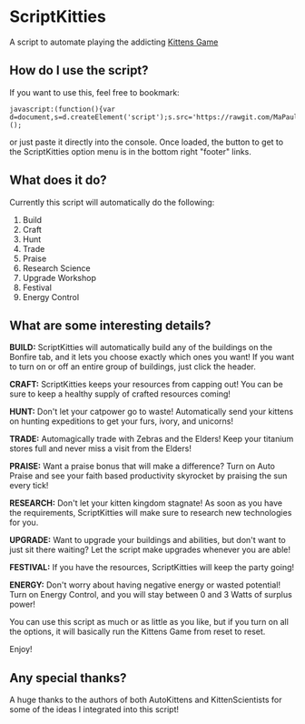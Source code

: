# ScriptKitties
A script to automate playing the addicting <a href="http://bloodrizer.ru/games/kittens/#">Kittens Game</a>

## How do I use the script?

If you want to use this, feel free to bookmark:

    javascript:(function(){var d=document,s=d.createElement('script');s.src='https://rawgit.com/MaPaul1977/KittensGame/master/ScriptKitties.js';d.body.appendChild(s);})();

or just paste it directly into the console. Once loaded, the button to get to the ScriptKitties option menu is in the bottom right "footer" links.


## What does it do?

Currently this script will automatically do the following:

1) Build
2) Craft
3) Hunt
4) Trade
5) Praise
6) Research Science
7) Upgrade Workshop
8) Festival
9) Energy Control


## What are some interesting details?

<b>BUILD:</b>  ScriptKitties will automatically build any of the buildings on the Bonfire tab, and it lets you choose exactly which ones you want! If you want to turn on or off an entire group of buildings, just click the header.

<b>CRAFT:</b> ScriptKitties keeps your resources from capping out! You can be sure to keep a healthy supply of crafted resources coming!

<b>HUNT:</b> Don't let your catpower go to waste! Automatically send your kittens on hunting expeditions to get your furs, ivory, and unicorns!

<b>TRADE:</b> Automagically trade with Zebras and the Elders! Keep your titanium stores full and never miss a visit from the Elders!

<b>PRAISE:</b> Want a praise bonus that will make a difference? Turn on Auto Praise and see your faith based productivity skyrocket by praising the sun every tick!

<b>RESEARCH:</b> Don't let your kitten kingdom stagnate! As soon as you have the requirements, ScriptKitties will make sure to research new technologies for you.

<b>UPGRADE:</b> Want to upgrade your buildings and abilities, but don't want to just sit there waiting? Let the script make upgrades whenever you are able!

<b>FESTIVAL:</b> If you have the resources, ScriptKitties will keep the party going!

<b>ENERGY:</b> Don't worry about having negative energy or wasted potential! Turn on Energy Control, and you will stay between 0 and 3 Watts of surplus power!

You can use this script as much or as little as you like, but if you turn on all the options, it will basically run the Kittens Game from reset to reset.

Enjoy!

## Any special thanks?

A huge thanks to the authors of both AutoKittens and KittenScientists for some of the ideas I integrated into this script!
